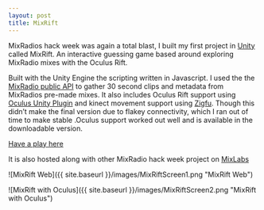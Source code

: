 ```yaml
---
layout: post
title: MixRift
---
```


MixRadios hack week was again a total blast, I built my first project in [Unity](http://unity3d.com/) called MixRift. An interactive guessing game based around exploring MixRadio mixes with the Oculus Rift.

Built with the Unity Engine the scripting written in Javascript. I used the the [MixRadio public API](http://dev.mixrad.io/doc/rest/) to gather 30 second clips and metadata from MixRadios pre-made mixes. It also includes Oculus Rift support using [Oculus Unity Plugin](https://developer.oculusvr.com/)  and kinect movement support using [Zigfu](http://zigfu.com/). Though this didn’t make the final version due to flakey connectivity, which I ran out of time to make stable .Oculus support worked out well and is available in the downloadable version.

[Have a play here](http://almerc.github.io/MixRift/)

It is also hosted along with other MixRadio hack week project on [MixLabs](http://labs.mixrad.io/hacks/mixrift) 

![MixRift Web]({{ site.baseurl }}/images/MixRiftScreen1.png "MixRift Web")

![MixRift with Oculus]({{ site.baseurl }}/images/MixRiftScreen2.png "MixRift with Oculus")



 



